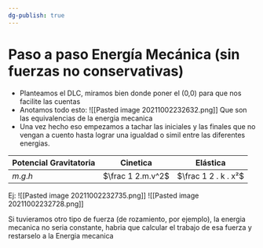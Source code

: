 ```yaml
---
dg-publish: true
---
```

# Paso a paso Energía Mecánica (sin fuerzas no conservativas)
- Planteamos el DLC, miramos bien donde poner el (0,0) para que nos facilite las cuentas
- Anotamos todo esto: ![[Pasted image 20211002232632.png]]
  Que son las equivalencias de la energia mecanica
- Una vez hecho eso empezamos a tachar las iniciales y las finales que no vengan a cuento hasta lograr una igualdad o simil entre las diferentes energias.

| Potencial Gravitatoria | Cinetica | Elástica |
| ---------------------- | -------- | -------- |
| $m.g.h$                       | $\frac 1 2.m.v^2$       |   $\frac 1 2 . k . x²$       |

Ej: 
![[Pasted image 20211002232735.png]]
![[Pasted image 20211002232728.png]]

Si tuvieramos otro tipo de fuerza (de rozamiento, por ejemplo), la energia mecanica no seria constante, habria que calcular el trabajo de esa fuerza y restarselo a la Energia mecanica 